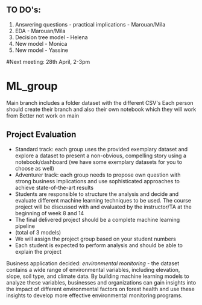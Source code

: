 ## TO DO's:
1. Answering questions - practical implications - Marouan/Mila
2. EDA - Marouan/Mila
3. Decision tree model - Helena
4. New model - Monica
5. New model - Yassine

#Next meeting: 28th April, 2-3pm




# ML_group

Main branch includes a folder dataset with the different CSV's 
Each person should create their branch and also their own notebook which they will work from
Better not work on main 

## Project Evaluation

- Standard track: each group uses the provided exemplary dataset and explore a dataset to present a non-obvious, compelling story using a notebook/dashboard (we have some exemplary datasets for you to choose as well)
- Adventurer track: each group needs to propose own question with strong business implications and use sophisticated approaches to achieve state-of-the-art results
- Students are responsible to structure the analysis and decide and evaluate different machine learning techniques to be used. The course project will be discussed with and evaluated by the instructor/TA at the beginning of week 8 and 14
- The final delivered project should be a complete machine learning pipeline
- (total of 3 models)
- We will assign the project group based on your student numbers
- Each student is expected to perform analysis and should be able to explain the project


Business application decided: *environmental monitoring* - the dataset contains a wide range of environmental variables, including elevation, slope, soil type, and climate data. By building machine learning models to analyze these variables, businesses and organizations can gain insights into the impact of different environmental factors on forest health and use these insights to develop more effective environmental monitoring programs.


